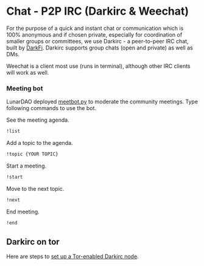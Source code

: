 # Chat - P2P IRC (Darkirc & Weechat)

For the purpose of a quick and instant chat or communication which is 100% anonymous and if chosen private, especially for coordination of smaller groups or committees, we use Darkirc - a peer-to-peer 
IRC chat, built by [DarkFi](https://dark.fi/). Darkirc supports group chats (open and private) as well as DMs. 

Weechat is a client most use (runs in terminal), although other IRC clients will work as well.

### Meeting bot

LunarDAO deployed [meetbot.py](https://codeberg.org/darkrenaissance/darkfi/src/branch/master/bin/darkirc/script/bots/meetbot) to moderate the community meetings. Type following commands to use the bot.

See the meeting agenda.
```sh
!list
```

Add a topic to the agenda.
```sh
!topic {YOUR TOPIC}
```

Start a meeting.
```sh
!start
```

Move to the next topic.
```sh
!next
```

End meeting.
```sh
!end
```

## Darkirc on tor

Here are steps to [set up a Tor-enabled Darkirc node](https://darkrenaissance.github.io/darkfi/misc/nodes/tor-guide.html).
